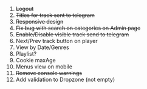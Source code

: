 1. ~~Logout~~
2. ~~Titles for track sent to telegram~~
3. ~~Responsive design~~
4. ~~Fix bug with search on categories on Admin page~~
5. ~~Enable/Disable visible track send to telegram~~
6. Next/Prev track button on player
7. View by Date/Genres
8. Playlist?
9. Cookie maxAge
10. Menus view on mobile
11. ~~Remove console warnings~~
12. Add validation to Dropzone (not empty)
